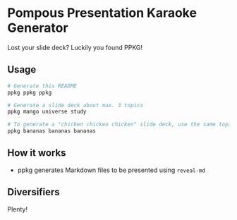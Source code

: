 # Pompous Presentation Karaoke Generator

Lost your slide deck?
Luckily you found PPKG!

## Usage

```bash
# Generate this README
ppkg ppkg ppkg

# Generate a slide deck about max. 3 topics
ppkg mango universe study

# To generate a "chicken chicken chicken" slide deck, use the same topic three times
ppkg bananas bananas bananas
```

## How it works

* ppkg generates Markdown files to be presented using `reveal-md`

## Diversifiers

Plenty!

